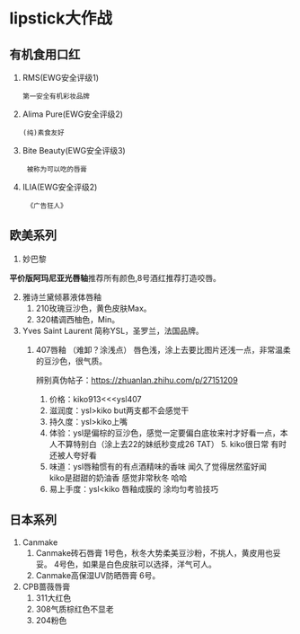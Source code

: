 # lipstick大作战

## **有机食用口红**
1.  RMS(EWG安全评级1)
        
        第一安全有机彩妆品牌
2.  Alima Pure(EWG安全评级2)
        
        (纯)素食友好
3. Bite Beauty(EWG安全评级3)

        被称为可以吃的唇膏
4. ILIA(EWG安全评级2)

        《广告狂人》
## **欧美系列**
1. 妙巴黎

**平价版阿玛尼亚光唇轴**推荐所有颜色,8号酒红推荐打造咬唇。

2. 雅诗兰黛倾慕液体唇釉
	1. 210玫瑰豆沙色，黄色皮肤Max。
	2. 320橘调西柚色，Min。
3. Yves Saint Laurent
简称YSL，圣罗兰，法国品牌。
	1. 407唇釉 （难卸？涂浅点）
	唇色浅，涂上去要比图片还浅一点，非常温柔的豆沙色，很气质。

		辨别真伪帖子：https://zhuanlan.zhihu.com/p/27151209
		1. 价格：kiko913<<<ysl407 
		2.  滋润度：ysl>kiko but两支都不会感觉干
		3. 持久度：ysl>kiko上嘴
		4. 体验：ysl是偏棕的豆沙色，感觉一定要偏白底妆来衬才好看一点，本人不算特别白（涂上去22的妹纸秒变成26 TAT） 		5. kiko很日常 有时还被人夸好看 
		6. 味道：ysl唇釉惯有的有点酒精味的香味 闻久了觉得居然蛮好闻  
		                 kiko是甜甜的奶油香 感觉非常秋冬 哈哈
		7. 易上手度：ysl<kiko 唇釉成膜的 涂均匀考验技巧
	
## **日本系列**
1. Canmake
	1. Canmake砖石唇膏
		1号色，秋冬大势柔美豆沙粉，不挑人，黄皮用也妥妥。
		4号色，如果是白色皮肤可以选择，洋气可人。
	2. Canmake高保湿UV防晒唇膏
		6号。
2. CPB蔷薇唇膏
	1. 311大红色
	2. 308气质棕红色不显老
	3. 204粉色